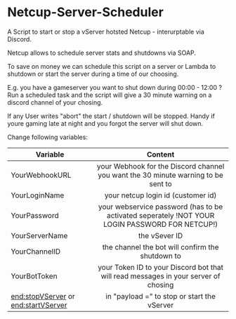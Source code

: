 # Netcup-Server-Scheduler
A Script to start or stop a vServer hotsted Netcup - interurptable via Discord. 

Netcup allows to schedule server stats and shutdowns via SOAP.

To save on money we can schedule this script on a server or Lambda to shutdown or start the server during a time of our choosing.

E.g. you have a gameserver you want to shut down during 00:00 - 12:00 ? Run a scheduled task and the script will give a 30 minute warning on a discord channel of your chosing.

If any User writes "abort" the start / shutdown will be stopped. Handy if youre gaming late at night and you forgot the server will shut down.


Change following variables:


| Variable        | Content           |
| ------------- |:-------------:| 
| YourWebhookURL      | your Webhook for the Discord channel you want the 30 minute warning to be sent to |
| YourLoginName      | your netcup login id (customer id)      |
| YourPassword | your webservice password (has to be activated seperately !NOT YOUR LOGIN PASSWORD FOR NETCUP!)     | 
| YourServerName | the vSever ID       | 
| YourChannelID | the channel the bot will confirm the shutdown to     | 
| YourBotToken | your Token ID to your Discord bot that will read messages in your server of chosing      | 
| <end:stopVServer> or <end:startVServer> |  in "payload =" to stop or start the vServer      | 
